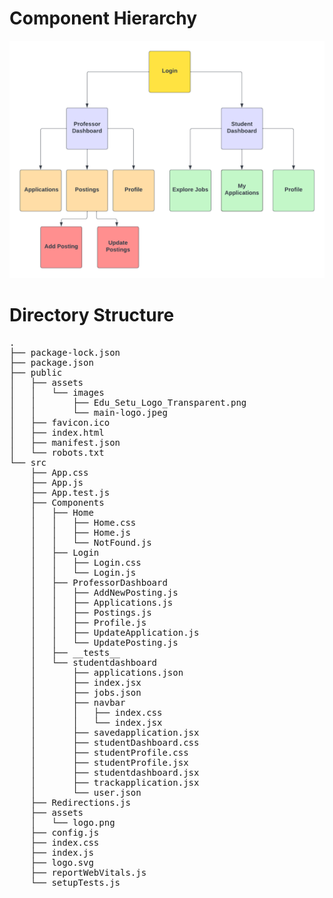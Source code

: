 # Component Hierarchy

<img src="../../assets/component_hierarchy.png" alt="Logo"/>

# Directory Structure

<pre>
. 
├── package-lock.json
├── package.json
├── public
│   ├── assets
│   │   └── images
│   │       ├── Edu_Setu_Logo_Transparent.png
│   │       └── main-logo.jpeg
│   ├── favicon.ico
│   ├── index.html
│   ├── manifest.json
│   └── robots.txt
└── src
    ├── App.css
    ├── App.js
    ├── App.test.js
    ├── Components
    │   ├── Home
    │   │   ├── Home.css
    │   │   ├── Home.js
    │   │   └── NotFound.js
    │   ├── Login
    │   │   ├── Login.css
    │   │   └── Login.js
    │   ├── ProfessorDashboard
    │   │   ├── AddNewPosting.js
    │   │   ├── Applications.js
    │   │   ├── Postings.js
    │   │   ├── Profile.js
    │   │   ├── UpdateApplication.js
    │   │   └── UpdatePosting.js
    │   ├── __tests__
    │   └── studentdashboard
    │       ├── applications.json
    │       ├── index.jsx
    │       ├── jobs.json
    │       ├── navbar
    │       │   ├── index.css
    │       │   └── index.jsx
    │       ├── savedapplication.jsx
    │       ├── studentDashboard.css
    │       ├── studentProfile.css
    │       ├── studentProfile.jsx
    │       ├── studentdashboard.jsx
    │       ├── trackapplication.jsx
    │       └── user.json
    ├── Redirections.js
    ├── assets
    │   └── logo.png
    ├── config.js
    ├── index.css
    ├── index.js
    ├── logo.svg
    ├── reportWebVitals.js
    └── setupTests.js
</pre>